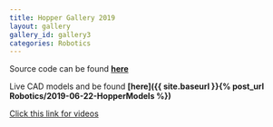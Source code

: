 ```yaml
---
title: Hopper Gallery 2019
layout: gallery
gallery_id: gallery3
categories: Robotics
---
```



Source code can be found **[here](https://github.com/dmweis/Hopper_ROS)**  

Live CAD models and be found **[here]({{ site.baseurl }}{% post_url Robotics/2019-06-22-HopperModels %})**  

[Click this link for videos](https://www.youtube.com/playlist?list=PL2rJqSX7Z5cFj5UM5ozf1wcm_McQg75ch)  

